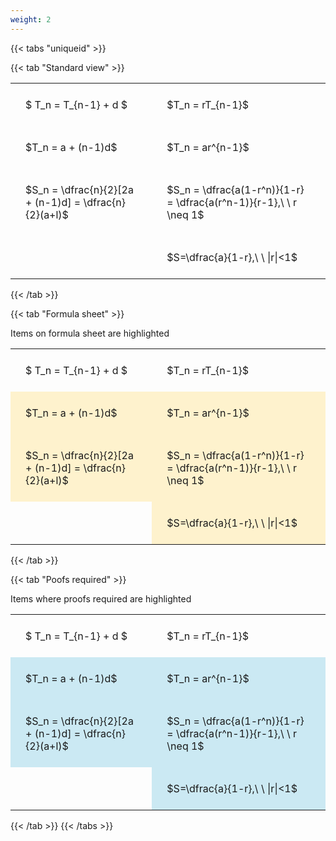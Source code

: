 ```yaml
---
weight: 2
---
```


{{< tabs "uniqueid" >}}

{{< tab "Standard view" >}}

<style type="text/css">
#T_92ad2 th.col_heading {
  text-align: left;
  font-size: 1em;
}
#T_92ad2 td {
  text-align: left;
  font-size: 1em;
  padding: 1.5em;
}
</style>
<table id="T_92ad2">
  <thead>
  </thead>
  <tbody>
    <tr>
      <td id="T_92ad2_row0_col0" class="data row0 col0" >$ T_n = T_{n-1} + d $</td>
      <td id="T_92ad2_row0_col1" class="data row0 col1" >$T_n = rT_{n-1}$</td>
    </tr>
    <tr>
      <td id="T_92ad2_row1_col0" class="data row1 col0" >$T_n = a + (n-1)d$</td>
      <td id="T_92ad2_row1_col1" class="data row1 col1" >$T_n = ar^{n-1}$</td>
    </tr>
    <tr>
      <td id="T_92ad2_row2_col0" class="data row2 col0" >$S_n = \dfrac{n}{2}[2a + (n-1)d] = \dfrac{n}{2}(a+l)$</td>
      <td id="T_92ad2_row2_col1" class="data row2 col1" >$S_n = \dfrac{a(1-r^n)}{1-r} = \dfrac{a(r^n-1)}{r-1},\ \  r \neq 1$</td>
    </tr>
    <tr>
      <td id="T_92ad2_row3_col0" class="data row3 col0" ></td>
      <td id="T_92ad2_row3_col1" class="data row3 col1" >$S=\dfrac{a}{1-r},\ \ |r|<1$</td>
    </tr>
  </tbody>
</table>
{{< /tab >}}

{{< tab "Formula sheet" >}}

Items on formula sheet are highlighted 
<br>
<style type="text/css">
#T_3d064 th.col_heading {
  text-align: left;
  font-size: 1em;
}
#T_3d064 td {
  text-align: left;
  font-size: 1em;
  padding: 1.5em;
}
#T_3d064_row1_col0, #T_3d064_row1_col1, #T_3d064_row2_col0, #T_3d064_row2_col1, #T_3d064_row3_col1 {
  background-color: rgba(255,194,10, 0.2);
}
</style>
<table id="T_3d064">
  <thead>
  </thead>
  <tbody>
    <tr>
      <td id="T_3d064_row0_col0" class="data row0 col0" >$ T_n = T_{n-1} + d $</td>
      <td id="T_3d064_row0_col1" class="data row0 col1" >$T_n = rT_{n-1}$</td>
    </tr>
    <tr>
      <td id="T_3d064_row1_col0" class="data row1 col0" >$T_n = a + (n-1)d$</td>
      <td id="T_3d064_row1_col1" class="data row1 col1" >$T_n = ar^{n-1}$</td>
    </tr>
    <tr>
      <td id="T_3d064_row2_col0" class="data row2 col0" >$S_n = \dfrac{n}{2}[2a + (n-1)d] = \dfrac{n}{2}(a+l)$</td>
      <td id="T_3d064_row2_col1" class="data row2 col1" >$S_n = \dfrac{a(1-r^n)}{1-r} = \dfrac{a(r^n-1)}{r-1},\ \  r \neq 1$</td>
    </tr>
    <tr>
      <td id="T_3d064_row3_col0" class="data row3 col0" ></td>
      <td id="T_3d064_row3_col1" class="data row3 col1" >$S=\dfrac{a}{1-r},\ \ |r|<1$</td>
    </tr>
  </tbody>
</table>
{{< /tab >}}

{{< tab "Poofs required" >}}

Items where proofs required are highlighted 
<br>
<style type="text/css">
#T_0cf84 th.col_heading {
  text-align: left;
  font-size: 1em;
}
#T_0cf84 td {
  text-align: left;
  font-size: 1em;
  padding: 1.5em;
}
#T_0cf84_row1_col0, #T_0cf84_row1_col1, #T_0cf84_row2_col0, #T_0cf84_row2_col1, #T_0cf84_row3_col1 {
  background-color: rgba(0,150,200, 0.2);
}
</style>
<table id="T_0cf84">
  <thead>
  </thead>
  <tbody>
    <tr>
      <td id="T_0cf84_row0_col0" class="data row0 col0" >$ T_n = T_{n-1} + d $</td>
      <td id="T_0cf84_row0_col1" class="data row0 col1" >$T_n = rT_{n-1}$</td>
    </tr>
    <tr>
      <td id="T_0cf84_row1_col0" class="data row1 col0" >$T_n = a + (n-1)d$</td>
      <td id="T_0cf84_row1_col1" class="data row1 col1" >$T_n = ar^{n-1}$</td>
    </tr>
    <tr>
      <td id="T_0cf84_row2_col0" class="data row2 col0" >$S_n = \dfrac{n}{2}[2a + (n-1)d] = \dfrac{n}{2}(a+l)$</td>
      <td id="T_0cf84_row2_col1" class="data row2 col1" >$S_n = \dfrac{a(1-r^n)}{1-r} = \dfrac{a(r^n-1)}{r-1},\ \  r \neq 1$</td>
    </tr>
    <tr>
      <td id="T_0cf84_row3_col0" class="data row3 col0" ></td>
      <td id="T_0cf84_row3_col1" class="data row3 col1" >$S=\dfrac{a}{1-r},\ \ |r|<1$</td>
    </tr>
  </tbody>
</table>
{{< /tab >}}
{{< /tabs >}}